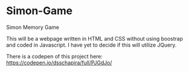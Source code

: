 # Simon-Game
Simon Memory Game

This will be a webpage written in HTML and CSS without using boostrap and coded in Javascript.  I have yet to decide if this will utilize JQuery.

There is a codepen of this project here: https://codepen.io/dsschapira/full/PJGdJo/
